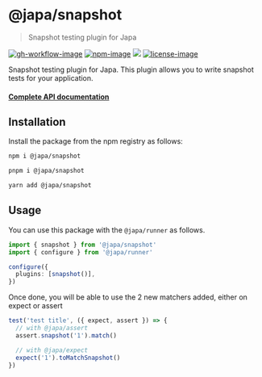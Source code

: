 # @japa/snapshot

> Snapshot testing plugin for Japa

[![gh-workflow-image]][gh-workflow-url] [![npm-image]][npm-url] ![][typescript-image] [![license-image]][license-url]

Snapshot testing plugin for Japa. This plugin allows you to write snapshot tests for your application.

#### [Complete API documentation](https://japa.dev/docs/plugins/snapshot)

## Installation

Install the package from the npm registry as follows:

```sh
npm i @japa/snapshot

pnpm i @japa/snapshot

yarn add @japa/snapshot
```

## Usage

You can use this package with the `@japa/runner` as follows.

```ts
import { snapshot } from '@japa/snapshot'
import { configure } from '@japa/runner'

configure({
  plugins: [snapshot()],
})
```

Once done, you will be able to use the 2 new matchers added, either on expect or assert

```ts
test('test title', ({ expect, assert }) => {
  // with @japa/assert
  assert.snapshot('1').match()

  // with @japa/expect
  expect('1').toMatchSnapshot()
})
```

[gh-workflow-image]: https://img.shields.io/github/actions/workflow/status/japa/snapshot/checks.yml?branch=main&style=for-the-badge
[gh-workflow-url]: https://github.com/japa/snapshot/actions/workflows/checks.yml 'Github action'

[npm-image]: https://img.shields.io/npm/v/@japa/snapshot/latest.svg?style=for-the-badge&logo=npm
[npm-url]: https://www.npmjs.com/package/@japa/snapshot/v/latest 'npm'

[typescript-image]: https://img.shields.io/badge/Typescript-294E80.svg?style=for-the-badge&logo=typescript

[license-url]: LICENSE.md
[license-image]: https://img.shields.io/github/license/japa/snapshot?style=for-the-badge
